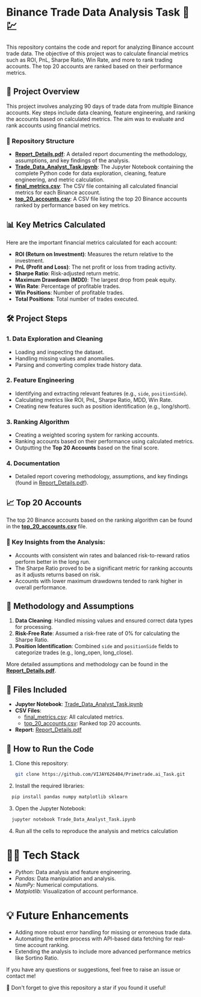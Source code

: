 # Binance Trade Data Analysis Task 🧮💹

This repository contains the code and report for analyzing Binance account trade data. The objective of this project was to calculate financial metrics such as ROI, PnL, Sharpe Ratio, Win Rate, and more to rank trading accounts. The top 20 accounts are ranked based on their performance metrics.

## 🚀 Project Overview

This project involves analyzing 90 days of trade data from multiple Binance accounts. Key steps include data cleaning, feature engineering, and ranking the accounts based on calculated metrics. The aim was to evaluate and rank accounts using financial metrics.

### 📂 Repository Structure
- **[Report_Details.pdf](Report_Details.pdf)**: A detailed report documenting the methodology, assumptions, and key findings of the analysis.
- **[Trade_Data_Analyst_Task.ipynb](Trade_Data_Analyst_Task.ipynb)**: The Jupyter Notebook containing the complete Python code for data exploration, cleaning, feature engineering, and metric calculation.
- **[final_metrics.csv](final_metrics.csv)**: The CSV file containing all calculated financial metrics for each Binance account.
- **[top_20_accounts.csv](top_20_accounts.csv)**: A CSV file listing the top 20 Binance accounts ranked by performance based on key metrics.

## 📊 Key Metrics Calculated

Here are the important financial metrics calculated for each account:
- **ROI (Return on Investment)**: Measures the return relative to the investment.
- **PnL (Profit and Loss)**: The net profit or loss from trading activity.
- **Sharpe Ratio**: Risk-adjusted return metric.
- **Maximum Drawdown (MDD)**: The largest drop from peak equity.
- **Win Rate**: Percentage of profitable trades.
- **Win Positions**: Number of profitable trades.
- **Total Positions**: Total number of trades executed.

## 🛠️ Project Steps

### 1. **Data Exploration and Cleaning**
   - Loading and inspecting the dataset.
   - Handling missing values and anomalies.
   - Parsing and converting complex trade history data.

### 2. **Feature Engineering**
   - Identifying and extracting relevant features (e.g., `side`, `positionSide`).
   - Calculating metrics like ROI, PnL, Sharpe Ratio, MDD, Win Rate.
   - Creating new features such as position identification (e.g., long/short).

### 3. **Ranking Algorithm**
   - Creating a weighted scoring system for ranking accounts.
   - Ranking accounts based on their performance using calculated metrics.
   - Outputting the **Top 20 Accounts** based on the final score.

### 4. **Documentation**
   - Detailed report covering methodology, assumptions, and key findings (found in [Report_Details.pdf](Report_Details.pdf)).

## 📈 Top 20 Accounts

The top 20 Binance accounts based on the ranking algorithm can be found in the **[top_20_accounts.csv](top_20_accounts.csv)** file.

### 🔑 Key Insights from the Analysis:
- Accounts with consistent win rates and balanced risk-to-reward ratios perform better in the long run.
- The Sharpe Ratio proved to be a significant metric for ranking accounts as it adjusts returns based on risk.
- Accounts with lower maximum drawdowns tended to rank higher in overall performance.

## 📜 Methodology and Assumptions

1. **Data Cleaning**: Handled missing values and ensured correct data types for processing.
2. **Risk-Free Rate**: Assumed a risk-free rate of 0% for calculating the Sharpe Ratio.
3. **Position Identification**: Combined `side` and `positionSide` fields to categorize trades (e.g., long_open, long_close).

More detailed assumptions and methodology can be found in the **[Report_Details.pdf](Report_Details.pdf)**.

## 📂 Files Included
- **Jupyter Notebook**: [Trade_Data_Analyst_Task.ipynb](Trade_Data_Analyst_Task.ipynb)
- **CSV Files**: 
  - [final_metrics.csv](final_metrics.csv): All calculated metrics.
  - [top_20_accounts.csv](top_20_accounts.csv): Ranked top 20 accounts.
- **Report**: [Report_Details.pdf](Report_Details.pdf)

## 🚀 How to Run the Code

1. Clone this repository:
   ```bash
   git clone https://github.com/VIJAY626404/Primetrade.ai_Task.git
   ```
2. Install the required libraries:
 ``` bash
   pip install pandas numpy matplotlib sklearn
   ```
3. Open the Jupyter Notebook:
 ``` bash
   jupyter notebook Trade_Data_Analyst_Task.ipynb
 ```
4. Run all the cells to reproduce the analysis and metrics calculation

# 👨‍💻 Tech Stack
- *Python:* Data analysis and feature engineering.
- *Pandas:* Data manipulation and analysis.
- *NumPy:* Numerical computations.
- *Matplotlib:* Visualization of account performance.
# 💡 Future Enhancements
- Adding more robust error handling for missing or erroneous trade data.
- Automating the entire process with API-based data fetching for real-time account ranking.
- Extending the analysis to include more advanced performance metrics like Sortino Ratio.

If you have any questions or suggestions, feel free to raise an issue or contact me!

🌟 Don't forget to give this repository a star if you found it useful!

